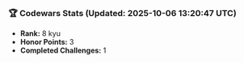 ### 🏆 Codewars Stats (Updated: 2025-10-06 13:20:47 UTC)

- **Rank:** 8 kyu
- **Honor Points:** 3
- **Completed Challenges:** 1
